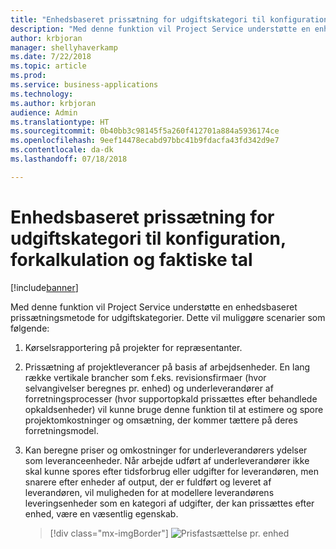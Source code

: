```yaml
---
title: "Enhedsbaseret prissætning for udgiftskategori til konfiguration, forkalkulation og faktiske tal"
description: "Med denne funktion vil Project Service understøtte en enhedsbaseret prissætningsmetode for udgiftskategorier."
author: krbjoran
manager: shellyhaverkamp
ms.date: 7/22/2018
ms.topic: article
ms.prod: 
ms.service: business-applications
ms.technology: 
ms.author: krbjoran
audience: Admin
ms.translationtype: HT
ms.sourcegitcommit: 0b40bb3c98145f5a260f412701a884a5936174ce
ms.openlocfilehash: 9eef14478ecabd97bbc41b9fdacfa43fd342d9e7
ms.contentlocale: da-dk
ms.lasthandoff: 07/18/2018

---
```

#  <a name="unit-aware-expense-category-pricing-for-setup-estimation-and-actuals"></a>Enhedsbaseret prissætning for udgiftskategori til konfiguration, forkalkulation og faktiske tal 


[!include[banner](../../../../includes/banner.md)]

Med denne funktion vil Project Service understøtte en enhedsbaseret prissætningsmetode for udgiftskategorier. Dette vil muliggøre scenarier som følgende:

1.  Kørselsrapportering på projekter for repræsentanter.

2.  Prissætning af projektleverancer på basis af arbejdsenheder. En lang række vertikale brancher som f.eks. revisionsfirmaer (hvor selvangivelser beregnes pr. enhed) og underleverandører af forretningsprocesser (hvor supportopkald prissættes efter behandlede opkaldsenheder) vil kunne bruge denne funktion til at estimere og spore projektomkostninger og omsætning, der kommer tættere på deres forretningsmodel.

3.  Kan beregne priser og omkostninger for underleverandørers ydelser som leveranceenheder. Når arbejde udført af underleverandører ikke skal kunne spores efter tidsforbrug eller udgifter for leverandøren, men snarere efter enheder af output, der er fuldført og leveret af leverandøren, vil muligheden for at modellere leverandørens leveringsenheder som en kategori af udgifter, der kan prissættes efter enhed, være en væsentlig egenskab.

    > [!div class="mx-imgBorder"]
    > ![](media/unit-aware-expense-category-pricing-setup-estimation-actuals-1.png "Prisfastsættelse pr. enhed")
<!-- Picture 4 -->


